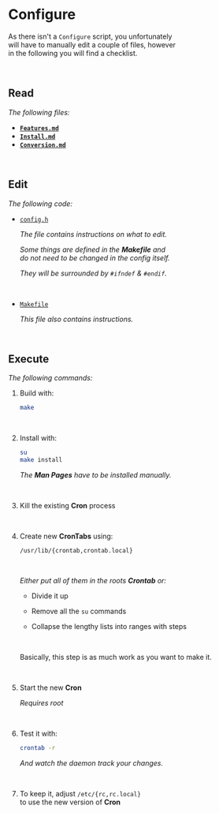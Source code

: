 
# Configure

As there isn't a `Configure` script, you unfortunately <br>
will have to manually edit a couple of files, however <br>
in the following you will find a checklist.

<br>

## Read

*The following files:*

- **[`Features.md`]**
- **[`Install.md`]**
- **[`Conversion.md`]**

<br>

## Edit

*The following code:*

- [`config.h`][Config]

	*The file contains instructions on what to edit.*
	
	*Some things are defined in the **Makefile** and* <br>
	*do not need to be changed in the config itself.*
	
	*They will be surrounded by `#ifndef` & `#endif`.*

	<br>

- [`Makefile`][Makefile]

	*This file also contains instructions.*
	
<br>

## Execute

*The following commands:*

1. Build with:

	```sh
	make
	```
	
	<br>
	
2. Install with:

	```sh
	su
	make install
	```
	
	*The **Man Pages** have to be installed manually.*

	<br>

3. Kill the existing **Cron** process

	<br>

4. Create new **CronTabs** using:

	`/usr/lib/{crontab,crontab.local}`
	
	<br>
	
	*Either put all of them in the roots **Crontab** or:* <br>
	
	- Divide it up 
	
	- Remove all the `su` commands
	
	- Collapse the lengthy lists into ranges with steps 
	
	<br>
	
	Basically, this step is as much work as you want to make it.

	<br>

5. Start the new **Cron**

	*Requires root*
	
	<br>
	
6. Test it with:

	```sh
	crontab -r
	```
	
	*And watch the daemon track your changes.*
	
	<br>
	
7. To keep it, adjust `/etc/{rc,rc.local}` <br>
   to use the new version of **Cron**
   
<br>
		
		
<!----------------------------------------------------------------------------->

[`Conversion.md`]: Conversion.md
[`Features.md`]: Features.md
[`Install.md`]: Install.md
[Makefile]: ../Makefile
[Config]: ../config.h
